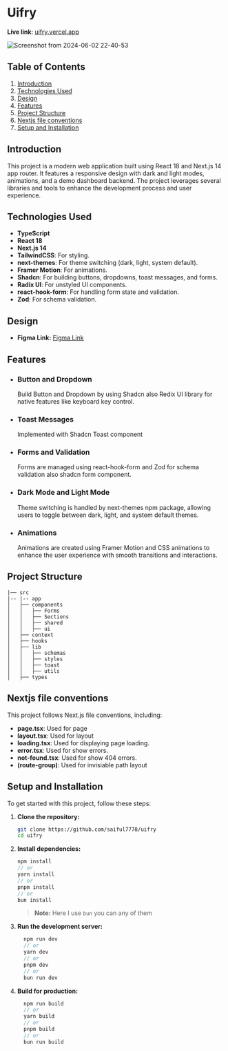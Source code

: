 # Uifry

**Live link**: [uifry.vercel.app](https://uifry-saiful7778s-projects.vercel.app)

![Screenshot from 2024-06-02 22-40-53](https://github.com/saiful7778/uifry/assets/83330293/96cefa20-3135-4cad-a2e6-8ae3223dc030)

## Table of Contents

1. [Introduction](#introduction)
2. [Technologies Used](#technologies-used)
3. [Design](#design)
4. [Features](#features)
5. [Project Structure](#project-structure)
6. [Nextjs file conventions](#nextjs-file-conventions)
7. [Setup and Installation](#setup-and-installation)

## Introduction

This project is a modern web application built using React 18 and Next.js 14 app router. It features a responsive design with dark and light modes, animations, and a demo dashboard backend. The project leverages several libraries and tools to enhance the development process and user experience.

## Technologies Used

- **TypeScript**
- **React 18**
- **Next.js 14**
- **TailwindCSS**: For styling.
- **next-themes**: For theme switching (dark, light, system default).
- **Framer Motion**: For animations.
- **Shadcn**: For building buttons, dropdowns, toast messages, and forms.
- **Radix UI**: For unstyled UI components.
- **react-hook-form**: For handling form state and validation.
- **Zod**: For schema validation.

## Design

- **Figma Link:** [Figma Link](https://www.figma.com/community/file/1145991068621514311)

## Features

- ### Button and Dropdown

  Build Button and Dropdown by using Shadcn also Redix UI library for native features like keyboard key control.

- ### Toast Messages

  Implemented with Shadcn Toast component

- ### Forms and Validation

  Forms are managed using react-hook-form and Zod for schema validation also shadcn form component.

- ### Dark Mode and Light Mode

  Theme switching is handled by next-themes npm package, allowing users to toggle between dark, light, and system default themes.

- ### Animations
  Animations are created using Framer Motion and CSS animations to enhance the user experience with smooth transitions and interactions.

## Project Structure

```plaintext
|── src
|-- |-- app
│   ├── components
│   │   ├── Forms
│   │   ├── Sections
│   │   ├── shared
│   │   ├── ui
│   ├── context
│   ├── hooks
│   ├── lib
│   │   ├── schemas
│   │   ├── styles
│   │   ├── toast
│   │   ├── utils
│   ├── types
```

## Nextjs file conventions

This project follows Next.js file conventions, including:

- **page.tsx**: Used for page
- **layout.tsx**: Used for layout
- **loading.tsx**: Used for displaying page loading.
- **error.tsx**: Used for show errors.
- **not-found.tsx**: Used for show 404 errors.
- **(route-group)**: Used for invisiable path layout

## Setup and Installation

To get started with this project, follow these steps:

1. **Clone the repository:**

   ```bash
   git clone https://github.com/saiful7778/uifry
   cd uifry
   ```

2. **Install dependencies:**

   ```js
   npm install
   // or
   yarn install
   // or
   pnpm install
   // or
   bun install
   ```

   > **Note:** Here I use `bun` you can any of them

3. **Run the development server:**

   ```javascript
     npm run dev
     // or
     yarn dev
     // or
     pnpm dev
     // or
     bun run dev
   ```

4. **Build for production:**
   ```javascript
     npm run build
     // or
     yarn build
     // or
     pnpm build
     // or
     bun run build
   ```
